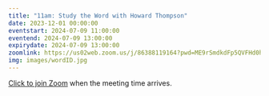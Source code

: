 ```yaml
---
title: "11am: Study the Word with Howard Thompson"
date: 2023-12-01 00:00:00
eventstart: 2024-07-09 11:00:00
eventend: 2024-07-09 13:00:00
expirydate: 2024-07-09 13:00:00
zoomlink: https://us02web.zoom.us/j/86388119164?pwd=ME9rSmdkdFp5QVFHd0hIbDZmNXhRQT09
img: images/wordID.jpg
---
```


[Click to join Zoom](https://us02web.zoom.us/j/86388119164?pwd=ME9rSmdkdFp5QVFHd0hIbDZmNXhRQT09) when the meeting time arrives.